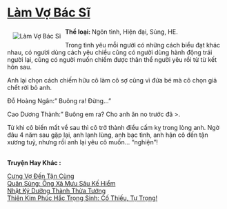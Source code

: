 <a href="https://utruyen.com/truyen/lam-vo-bac-si/19179/" title="Làm Vợ Bác Sĩ"><h1>Làm Vợ Bác Sĩ</h1></a><div style="display:table"><img align="right" style="float: left; padding: 10px;" src="https://utruyen.com/images/story/200x260/lam-vo-bac-si.jpg" alt="Làm Vợ Bác Sĩ"><b>Thể loại: </b>Ngôn tình, Hiện đại, Sủng, HE.<p></p>Trong tình yêu mỗi người có những cách biểu đạt khác nhau, có người dùng cách yêu chiều cũng có người dùng hành động trái người lại, cũng có người muốn chiếm được thân thể người yêu rồi từ từ kết hôn sau.<p></p>Anh lại chọn cách chiếm hữu cô làm cô sợ cũng vì đứa bé mà cô chọn giả chết rời bỏ anh.<p></p>Đỗ Hoàng Ngân:” Buông ra! Đừng...”<p></p>Cao Dương Thành:” Buông em ra? Cho anh ăn no trước đã >.<p></p>Từ khi cô biến mất về sau thì cô trở thành điều cấm kỵ trong lòng anh. Ngờ đâu 4 năm sau gặp lại, anh lạnh lùng, anh bạc tình, anh hận cô đến tận xương tuỷ, nhưng rồi anh lại yêu cô muốn... “nghiện”!</div><p><br><b>Truyện Hay Khác :</b></p><a href="https://utruyen.com/truyen/cung-vo-den-tan-cung/19169/" alt="Cưng Vợ Đến Tận Cùng">Cưng Vợ Đến Tận Cùng</a><br/><a href="https://github.com/quanluxury/ngontinhhot/tree/master/truyenhay/16795/" alt="Quân Sủng: Ông Xã Mưu Sâu Kế Hiểm">Quân Sủng: Ông Xã Mưu Sâu Kế Hiểm</a><br/><a href="https://truyenngontinhay.wordpress.com/2019/10/03/nhat-ky-duong-thanh-thua-tuong/" alt="Nhật Ký Dưỡng Thành Thừa Tướng">Nhật Ký Dưỡng Thành Thừa Tướng</a><br/><a href="https://github.com/quanluxury/ngontinhhot/tree/master/truyenhay/17117/" alt="Thiên Kim Phúc Hắc Trọng Sinh: Cố Thiếu, Tự Trọng!">Thiên Kim Phúc Hắc Trọng Sinh: Cố Thiếu, Tự Trọng!</a><br/>
